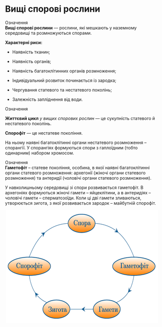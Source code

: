 # Вищі спорові рослини

<div class="eoz-wrap">
<span class="eoz">Означення</span>
<div class="eoz-text">
<b>Вищi споровi рослини</b> — рослини, якi мешкають у наземному середовищi та розмножуються спорами.
</div>
</div>

**Характерні риси:**

-   Наявність тканин;

-   Наявність органів;

-   Наявність багатоклітинних органів розмноження;

-   Індивідуальний розвиток починається із зародка;

-   Чергування статевого та нестатевого поколінь;

-   Залежність запліднення від води.

<div class="eoz-wrap">
<span class="eoz">Означення</span>
<div class="eoz-text">
<p><b>Життєвий цикл</b> <i>у вищих спорових рослин</i> — це сукупнiсть статевого й нестатевого поколiнь.</p>
<b>Спорофiт</b> — це нестатеве поколiння.
</div>
</div>

На ньому наявні багатоклітинні органи нестатевого розмноження – <span class="p1">спорангії</span>. У спорангіях формуються спори з гаплоїдним (тобто одинарним) набором хромосом.

<div class="eoz-wrap">
<span class="eoz">Означення</span>
<div class="eoz-text">
<b>Гаметофiт</b> – статеве поколiння, особина, в якої наявнi багатоклiтиннi органи статевого розмноження: <span class="p1">архегонiї</span> (жiночi органи статевого розмноження) та <span class="p1">антеридiї</span> (чоловiчi органи статевого розмноження).
</div>
</div>

У навколишньому середовищі зі спори розвивається гаметофіт. В архегоніях формуються жіночі гамети – яйцеклітини, а в антеридіях – чоловічі гамети – сперматозоїди. Коли ці дві гамети зливаються, утворюється зигота, з якої розвивається зародок – майбутній спорофіт.

<div align="center">
<img src="cykl1.png">
</div>
